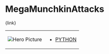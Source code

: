 # MegaMunchkinAttacks 

{link}
<table>
<tr>
<td>

![Hero Picture](hero.png?raw=true "Hero Picture")

</td>
<td>
<ul>
<li>

[PYTHON](MegaMunchkinAttacks.py)

</li>
</td>
</tr>
<table>